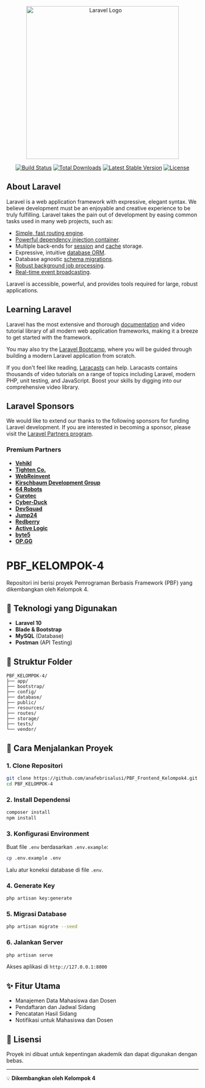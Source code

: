 <p align="center"><a href="https://laravel.com" target="_blank"><img src="https://raw.githubusercontent.com/laravel/art/master/logo-lockup/5%20SVG/2%20CMYK/1%20Full%20Color/laravel-logolockup-cmyk-red.svg" width="400" alt="Laravel Logo"></a></p>

<p align="center">
<a href="https://github.com/laravel/framework/actions"><img src="https://github.com/laravel/framework/workflows/tests/badge.svg" alt="Build Status"></a>
<a href="https://packagist.org/packages/laravel/framework"><img src="https://img.shields.io/packagist/dt/laravel/framework" alt="Total Downloads"></a>
<a href="https://packagist.org/packages/laravel/framework"><img src="https://img.shields.io/packagist/v/laravel/framework" alt="Latest Stable Version"></a>
<a href="https://packagist.org/packages/laravel/framework"><img src="https://img.shields.io/packagist/l/laravel/framework" alt="License"></a>
</p>

## About Laravel

Laravel is a web application framework with expressive, elegant syntax. We believe development must be an enjoyable and creative experience to be truly fulfilling. Laravel takes the pain out of development by easing common tasks used in many web projects, such as:

- [Simple, fast routing engine](https://laravel.com/docs/routing).
- [Powerful dependency injection container](https://laravel.com/docs/container).
- Multiple back-ends for [session](https://laravel.com/docs/session) and [cache](https://laravel.com/docs/cache) storage.
- Expressive, intuitive [database ORM](https://laravel.com/docs/eloquent).
- Database agnostic [schema migrations](https://laravel.com/docs/migrations).
- [Robust background job processing](https://laravel.com/docs/queues).
- [Real-time event broadcasting](https://laravel.com/docs/broadcasting).

Laravel is accessible, powerful, and provides tools required for large, robust applications.

## Learning Laravel

Laravel has the most extensive and thorough [documentation](https://laravel.com/docs) and video tutorial library of all modern web application frameworks, making it a breeze to get started with the framework.

You may also try the [Laravel Bootcamp](https://bootcamp.laravel.com), where you will be guided through building a modern Laravel application from scratch.

If you don't feel like reading, [Laracasts](https://laracasts.com) can help. Laracasts contains thousands of video tutorials on a range of topics including Laravel, modern PHP, unit testing, and JavaScript. Boost your skills by digging into our comprehensive video library.

## Laravel Sponsors

We would like to extend our thanks to the following sponsors for funding Laravel development. If you are interested in becoming a sponsor, please visit the [Laravel Partners program](https://partners.laravel.com).

### Premium Partners

- **[Vehikl](https://vehikl.com/)**
- **[Tighten Co.](https://tighten.co)**
- **[WebReinvent](https://webreinvent.com/)**
- **[Kirschbaum Development Group](https://kirschbaumdevelopment.com)**
- **[64 Robots](https://64robots.com)**
- **[Curotec](https://www.curotec.com/services/technologies/laravel/)**
- **[Cyber-Duck](https://cyber-duck.co.uk)**
- **[DevSquad](https://devsquad.com/hire-laravel-developers)**
- **[Jump24](https://jump24.co.uk)**
- **[Redberry](https://redberry.international/laravel/)**
- **[Active Logic](https://activelogic.com)**
- **[byte5](https://byte5.de)**
- **[OP.GG](https://op.gg)**

# PBF_KELOMPOK-4

Repositori ini berisi proyek Pemrograman Berbasis Framework (PBF) yang dikembangkan oleh Kelompok 4.

## 📌 Teknologi yang Digunakan
- **Laravel 10** 
- **Blade & Bootstrap** 
- **MySQL** (Database)
- **Postman** (API Testing)

## 📂 Struktur Folder
```
PBF_KELOMPOK-4/
├── app/
├── bootstrap/
├── config/
├── database/
├── public/
├── resources/
├── routes/
├── storage/
├── tests/
└── vendor/
```

## 🚀 Cara Menjalankan Proyek
### 1. Clone Repositori
```sh
git clone https://github.com/anafebrisalusi/PBF_Frontend_Kelompok4.git
cd PBF_KELOMPOK-4
```

### 2. Install Dependensi
```sh
composer install
npm install
```

### 3. Konfigurasi Environment
Buat file `.env` berdasarkan `.env.example`:
```sh
cp .env.example .env
```
Lalu atur koneksi database di file `.env`.

### 4. Generate Key
```sh
php artisan key:generate
```

### 5. Migrasi Database
```sh
php artisan migrate --seed
```

### 6. Jalankan Server
```sh
php artisan serve
```
Akses aplikasi di `http://127.0.0.1:8000`

## ✨ Fitur Utama
- Manajemen Data Mahasiswa dan Dosen
- Pendaftaran dan Jadwal Sidang
- Pencatatan Hasil Sidang
- Notifikasi untuk Mahasiswa dan Dosen

## 📜 Lisensi
Proyek ini dibuat untuk kepentingan akademik dan dapat digunakan dengan bebas.

---

💡 **Dikembangkan oleh Kelompok 4**
